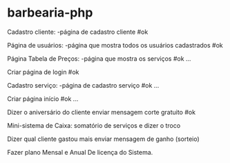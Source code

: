 # barbearia-php

Cadastro cliente: 
    -página de cadastro cliente #ok

Página de usuários:
    -página que mostra todos os usuários cadastrados #ok

Página Tabela de Preços:
    -página que mostra os serviços #ok ...

Criar página de login #ok

Cadastro serviço: 
    -página de cadastro serviço #ok ...

Criar página início #ok ...


Dizer o aniversário do cliente enviar mensagem corte gratuito #ok

Mini-sistema de Caixa: somatório de serviços e dizer o troco

Dizer qual cliente gastou mais enviar mensagem de ganho (sorteio)

Fazer plano Mensal e Anual De licença do Sistema.